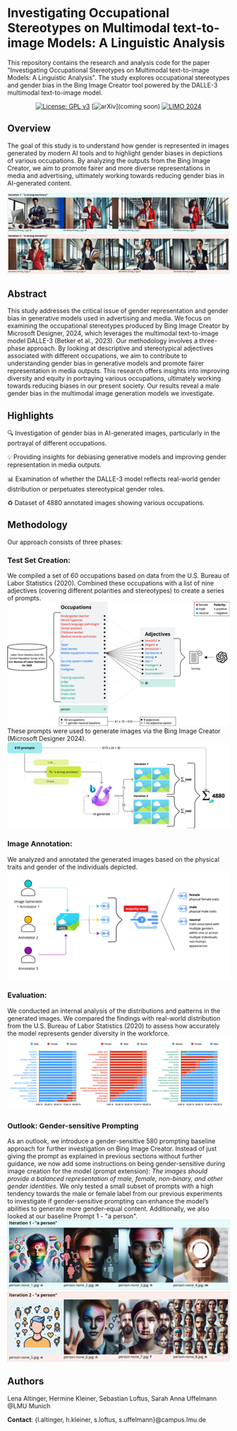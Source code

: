 # Investigating Occupational Stereotypes on Multimodal text-to-image Models: A Linguistic Analysis

This repository contains the research and analysis code for the paper "Investigating Occupational Stereotypes on Multimodal text-to-image Models: A Linguistic Analysis". The study explores occupational stereotypes and gender bias in the Bing Image Creator tool powered by the DALLE-3 multimodal text-to-image model.

<div id="top" align="center">
  
[![License: GPL v3](https://img.shields.io/badge/license-GPLv3-blue.svg)](#licenseandcitation)
[![arXiv](https://img.shields.io/badge/arXiv-2312.14150-b31b1b.svg)](coming soon)
[![LIMO 2024](https://img.shields.io/badge/LIMO_2024-purple)]([https://opendrivelab.com/DriveLM/](https://sites.google.com/view/limo-2024/LIMO24))

</div>

## Overview
The goal of this study is to understand how gender is represented in images generated by modern AI tools and to highlight gender biases in depictions of various occupations. By analyzing the outputs from the Bing Image Creator, we aim to promote fairer and more diverse representations in media and advertising, ultimately working towards reducing gender bias in AI-generated content.

![Images](img/Iteration1-2_strong_secretary.png)

## Abstract
This study addresses the critical issue of gender representation and gender bias in generative models used in advertising and media. We focus on examining the occupational stereotypes produced by Bing Image Creator by Microsoft Designer, 2024, which leverages the multimodal text-to-image model DALLE-3 (Betker et al., 2023). Our methodology involves a three-phase approach. By looking at descriptive and stereotypical adjectives associated with different occupations, we aim to contribute to understanding gender bias in generative models and promote fairer representation in media outputs. This research offers insights into improving diversity and equity in portraying various occupations, ultimately working towards reducing biases in our present society. Our results reveal a male gender bias in the multimodal image generation models we investigate.

## Highlights <a name="highlight"></a>

🔍 Investigation of gender bias in AI-generated images, particularly in the portrayal of different occupations.

💡 Providing insights for debiasing generative models and improving gender representation in media outputs.

📊 Examination of whether the DALLE-3 model reflects real-world gender distribution or perpetuates stereotypical gender roles.

♻️ Dataset of 4880 annotated images showing various occupations.

## Methodology
Our approach consists of three phases:

### Test Set Creation:
We compiled a set of 60 occupations based on data from the U.S. Bureau of Labor Statistics (2020).
Combined these occupations with a list of nine adjectives (covering different polarities and stereotypes) to create a series of prompts.
![Prompt Creation](img/Prompt_Creation.png)
These prompts were used to generate images via the Bing Image Creator (Microsoft Designer 2024).
![Functional Testset Creation](img/Functional_Testset.png)

### Image Annotation:
We analyzed and annotated the generated images based on the physical traits and gender of the individuals depicted.
![Annotation Pipeline](img/Annotation_Process_Labels.png)

### Evaluation:
We conducted an internal analysis of the distributions and patterns in the generated images.
We compared the findings with real-world distribution from the U.S. Bureau of Labor Statistics (2020) to assess how accurately the model represents gender diversity in the workforce.
![Results](img/Results.png)

### Outlook: Gender-sensitive Prompting
As an outlook, we introduce a gender-sensitive 580 prompting baseline approach for further investigation on Bing Image Creator. Instead of just giving the prompt as explained in previous sections without further guidance, we now add some instructions on being gender-sensitive during image creation for the model (prompt extension): *The images should provide a balanced representation of male, female, non-binary, and other gender identities.* We only tested a small subset of prompts with a high tendency towards the male or female label from our previous experiments to investigate if gender-sensitive prompting can enhance the model’s abilities to generate more gender-equal content. Additionally, we also looked at our baseline Prompt 1 - "a person".
![Gender-sensitive Prompting](img/Iteration1-2_gender_sensitive_person.png)

## Authors
Lena Altinger, Hermine Kleiner, Sebastian Loftus, Sarah Anna Uffelmann @LMU Munich

**Contact**:  {l.altinger, h.kleiner, s.loftus, s.uffelmann}@campus.lmu.de
